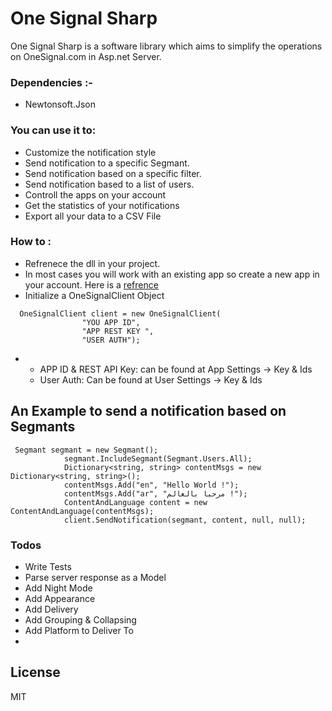 # One Signal Sharp

One Signal Sharp is a software library which aims to simplify the operations on OneSignal.com in Asp.net Server.

### Dependencies :-
  - Newtonsoft.Json

### You can use it to:
  - Customize the notification style
  - Send notification to a specific Segmant.
  - Send notification based on a specific filter.
  - Send notification based to a list of users.
  - Controll the apps on your account
  - Get the statistics of your notifications
  - Export all your data to a CSV File
### How to :
  - Refrenece the dll in your project.
  -  In most cases you will work with an existing app so create a new app in your account. Here is a [refrence]( https://documentation.onesignal.com/docs/mobile-sdk-setup)
  -  Initialize a OneSignalClient Object
```
  OneSignalClient client = new OneSignalClient(
                "YOU APP ID",
                "APP REST KEY ",
                "USER AUTH");
```
-  - APP ID & REST API Key: can be found at App Settings -> Key & Ids
   - User Auth: Can be found at User Settings -> Key & Ids

## An Example to send a notification based on Segmants
```
 Segmant segmant = new Segmant();
            segmant.IncludeSegmant(Segmant.Users.All);
            Dictionary<string, string> contentMsgs = new Dictionary<string, string>();
            contentMsgs.Add("en", "Hello World !");
            contentMsgs.Add("ar", "مرحبا بالعالم !");
            ContentAndLanguage content = new ContentAndLanguage(contentMsgs);           
            client.SendNotification(segmant, content, null, null);
```
### Todos

 - Write Tests
 - Parse server response as a Model
 - Add Night Mode
 - Add Appearance
 - Add Delivery
 - Add Grouping & Collapsing
 - Add Platform to Deliver To
 - 
License
----

MIT



